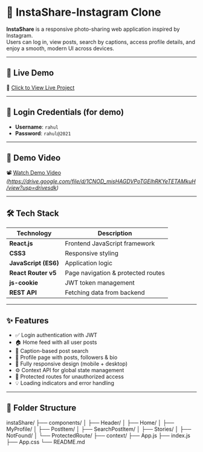 # 📸 InstaShare-Instagram Clone 

**InstaShare** is a responsive photo-sharing web application inspired by Instagram.  
Users can log in, view posts, search by captions, access profile details, and enjoy a smooth, modern UI across devices.

---

## 🚀 Live Demo

🔗 [Click to View Live Project](https://sathishinstapro.ccbp.tech)

---

## 🔐 Login Credentials (for demo)

- **Username**: `rahul`
- **Password**: `rahul@2021`

---

## 🎥 Demo Video

📽️ [Watch Demo Video](#)  
*(https://drive.google.com/file/d/1CNOD_misHAGDVPoTGEIhRKYeTETAMkuH/view?usp=drivesdk)*

---


## 🛠️ Tech Stack

| Technology        | Description                        |
|-------------------|------------------------------------|
| **React.js**      | Frontend JavaScript framework      |
| **CSS3**          | Responsive styling                 |
| **JavaScript (ES6)** | Application logic              |
| **React Router v5** | Page navigation & protected routes |
| **js-cookie**     | JWT token management               |
| **REST API**      | Fetching data from backend         |

---

## ✨ Features

- ✅ Login authentication with JWT
- 🏠 Home feed with all user posts
- 🔎 Caption-based post search
- 👤 Profile page with posts, followers & bio
- 📱 Fully responsive design (mobile + desktop)
- ⚙️ Context API for global state management
- 🚫 Protected routes for unauthorized access
- 💡 Loading indicators and error handling

---

## 📁 Folder Structure

instaShare/
├── components/
│ ├── Header/
│ ├── Home/
│ ├── MyProfile/
│ ├── PostItem/
│ ├── SearchPostItem/
│ ├── Stories/
│ ├── NotFound/
│ └── ProtectedRoute/
├── context/
├── App.js
├── index.js
├── App.css
└── README.md



